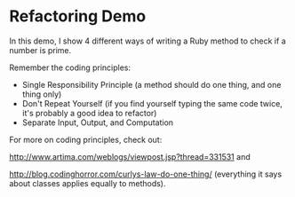 Refactoring Demo
================

In this demo, I show 4 different ways of writing a Ruby method to check if a number is prime. 

Remember the coding principles: 
- Single Responsibility Principle (a method should do one thing, and one thing only)
- Don't Repeat Yourself (if you find yourself typing the same code twice, it's probably a good idea to refactor)
- Separate Input, Output, and Computation 

For more on coding principles, check out:

http://www.artima.com/weblogs/viewpost.jsp?thread=331531 and

http://blog.codinghorror.com/curlys-law-do-one-thing/ (everything it says about classes applies equally to methods). 

